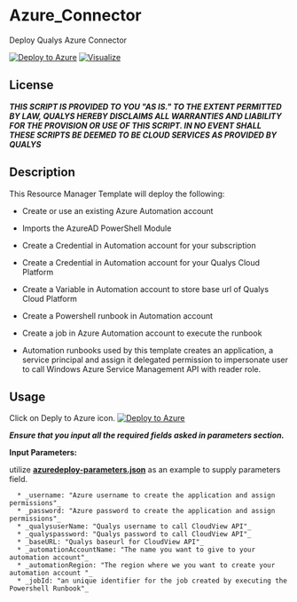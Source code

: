# Azure_Connector
Deploy Qualys Azure Connector

[![Deploy to Azure](http://azuredeploy.net/deploybutton.png)](https://portal.azure.com/#create/Microsoft.Template/uri/https%3A%2F%2Fraw.githubusercontent.com%2FQualys-Public%2FCloudview_connector_Azure%2Fmaster%2FTemplate%2Fazuredeploy.json) 
[![Visualize](http://armviz.io/visualizebutton.png)](http://armviz.io/#/?load=https://raw.githubusercontent.com/Qualys-Public/azure_connector/master/Template/azuredeploy.json)

## License
_**THIS SCRIPT IS PROVIDED TO YOU "AS IS."  TO THE EXTENT PERMITTED BY LAW, QUALYS HEREBY DISCLAIMS ALL WARRANTIES AND LIABILITY FOR THE PROVISION OR USE OF THIS SCRIPT.  IN NO EVENT SHALL THESE SCRIPTS BE DEEMED TO BE CLOUD SERVICES AS PROVIDED BY QUALYS**_


## Description

This Resource Manager Template will deploy the following:

* Create or use an existing Azure Automation account
* Imports the AzureAD PowerShell Module
* Create a Credential in Automation account for your subscription
* Create a Credential in Automation account for your Qualys Cloud Platform
* Create a Variable in Automation account to store base url of Qualys Cloud Platform
* Create a Powershell runbook in Automation account
* Create a job in Azure Automation account to execute the runbook

* Automation runbooks used by this template creates an application, a service principal and assign it delegated permission to impersonate user to call Windows Azure Service Management API with reader role.

## Usage
Click on Deply to Azure icon.
[![Deploy to Azure](http://azuredeploy.net/deploybutton.png)](https://portal.azure.com/#create/Microsoft.Template/uri/https%3A%2F%2Fraw.githubusercontent.com%2FQualys-Public%2FCloudview_connector_Azure%2Fmaster%2FTemplate%2Fazuredeploy.json) 

_**Ensure that you input all the required fields asked in parameters section.**_

**Input Parameters:**

utilize [**azuredeploy-parameters.json**](/Template/Example/azuredeploy-parameters.json) as an example to supply parameters field.

      * _username: "Azure username to create the application and assign permissions"_
      * _password: "Azure password to create the application and assign permissions"_
      * _qualysuserName: "Qualys username to call CloudView API"_
      * _qualyspassword: "Qualys password to call CloudView API"_      
      * _baseURL: "Qualys baseurl for CloudView API"_
      * _automationAccountName: "The name you want to give to your automation account"_
      * _automationRegion: "The region where we you want to create your automation account "_
      * _jobId: "an unique identifier for the job created by executing the Powershell Runbook"_

